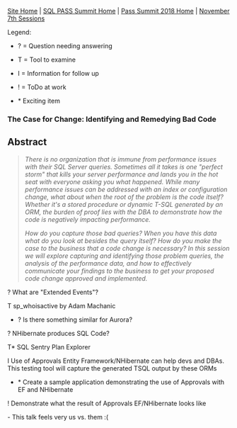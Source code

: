 [Site Home](../../../../index) | [SQL PASS Summit Home](../../../index) | [Pass Summit 2018 Home](../../index) | [November 7th Sessions](./index)

Legend:

- ? = Question needing answering

- T = Tool to examine

- I = Information for follow up

- ! = ToDo at work

- \* Exciting item

### The Case for Change: Identifying and Remedying Bad Code

## Abstract
> *There is no organization that is immune from performance issues with their SQL Server queries. Sometimes all it takes is one "perfect storm" that kills your server performance and lands you in the hot seat with everyone asking you what happened. While many performance issues can be addressed with an index or configuration change, what about when the root of the problem is the code itself? Whether it's a stored procedure or dynamic T-SQL generated by an ORM, the burden of proof lies with the DBA to demonstrate how the code is negatively impacting performance.*
>
> *How do you capture those bad queries? When you have this data what do you look at besides the query itself? How do you make the case to the business that a code change is necessary? In this session we will explore capturing and identifying those problem queries, the analysis of the performance data, and how to effectively communicate your findings to the business to get your proposed code change approved and implemented.*

? What are "Extended Events"?

T sp_whoisactive by Adam Machanic
- ? Is there something similar for Aurora?

? NHibernate produces SQL Code?

T* SQL Sentry Plan Explorer

I Use of Approvals Entity Framework/NHibernate can help devs and DBAs. This testing tool will capture the generated TSQL output by these ORMs
- \* Create a sample application demonstrating the use of Approvals with EF and NHibernate 

! Demonstrate what the result of Approvals EF/NHibernate looks like

\- This talk feels very us vs. them :(